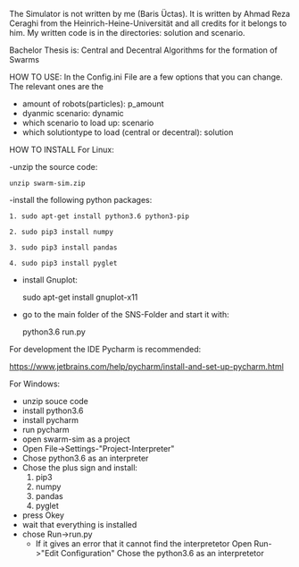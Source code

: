 The Simulator is not written by me (Baris Üctas).
It is written by Ahmad Reza Ceraghi from the Heinrich-Heine-Universität and all credits for it belongs to him.
My written code is in the directories: solution and scenario.


Bachelor Thesis is: Central and Decentral Algorithms for the formation of Swarms

HOW TO USE:
In the Config.ini File are a few options that you can change.
The relevant ones are the 
- amount of robots(particles): p_amount
- dyanmic scenario: dynamic
- which scenario to load up: scenario
- which solutiontype to load (central or decentral): solution



HOW TO INSTALL
For Linux:

-unzip the source code:

    unzip swarm-sim.zip


-install the following python packages:

    1. sudo apt-get install python3.6 python3-pip 

    2. sudo pip3 install numpy

    3. sudo pip3 install pandas

    4. sudo pip3 install pyglet

- install Gnuplot:

    sudo apt-get install gnuplot-x11

- go to the main folder of the SNS-Folder and start it with:

    python3.6 run.py


For development the IDE Pycharm is recommended:

https://www.jetbrains.com/help/pycharm/install-and-set-up-pycharm.html


For Windows:
- unzip souce code
- install python3.6
- install pycharm
- run pycharm
- open swarm-sim as a project
- Open File->Settings-"Project-Interpreter"
- Chose python3.6 as an interpreter
- Chose the plus sign and install:
    1. pip3
    2. numpy
    3. pandas
    4. pyglet
- press Okey
- wait that everything is installed
- chose Run->run.py
    - If it gives an error that it cannot find the interpretetor
       Open Run->"Edit Configuration" Chose the python3.6 as an interpretetor
